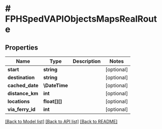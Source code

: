 # # FPHSpedVAPIObjectsMapsRealRoute

## Properties

Name | Type | Description | Notes
------------ | ------------- | ------------- | -------------
**start** | **string** |  | [optional]
**destination** | **string** |  | [optional]
**cached_date** | **\DateTime** |  | [optional]
**distance_km** | **int** |  | [optional]
**locations** | **float[][]** |  | [optional]
**via_ferry_id** | **int** |  | [optional]

[[Back to Model list]](../../README.md#models) [[Back to API list]](../../README.md#endpoints) [[Back to README]](../../README.md)
